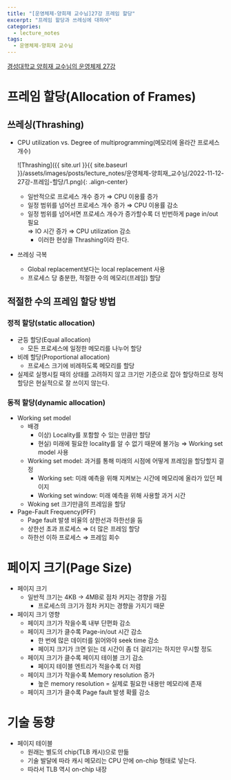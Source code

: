 ```yaml
---
title: "[운영체제-양희재 교수님]27강 프레임 할당"
excerpt: "프레임 할당과 쓰레싱에 대하여"
categories:
  - lecture_notes
tags:
  - 운영체제-양희재 교수님
---
```


[경성대학교 양희재 교수님의 운영체제 27강](http://www.kocw.net/home/cview.do?lid=cb0dc1a1d8a5fce9)

# 프레임 할당(Allocation of Frames)

## 쓰레싱(Thrashing)

- CPU utilization vs. Degree of multiprogramming(메모리에 올라간 프로세스 개수)
    
    ![Thrashing]({{ site.url }}{{ site.baseurl }}/assets/images/posts/lecture_notes/운영체제-양희재_교수님/2022-11-12-27강-프레임-할당/1.png){: .align-center}
    
    - 일반적으로 프로세스 개수 증가 ⇒ CPU 이용률 증가
    - 일정 범위를 넘어선 프로세스 개수 증가 ⇒ CPU 이용률 감소
    - 일정 범위를 넘어서면 프로세스 개수가 증가할수록 더 빈번하게 page in/out 필요 <br> ⇒ IO 시간 증가 ⇒ CPU utilization 감소
        - 이러한 현상을 Thrashing이라 한다.
- 쓰레싱 극복
    - Global replacement보다는 local replacement 사용
    - 프로세스 당 충분한, 적절한 수의 메모리(프레임) 할당

## 적절한 수의 프레임 할당 방법

### 정적 할당(static allocation)

- 균등 할당(Equal allocation)
    - 모든 프로세스에 일정한 메모리를 나누어 할당
- 비례 할당(Proportional allocation)
    - 프로세스 크기에 비례하도록 메모리를 할당
- 실제로 실행시킬 때의 상태를 고려하지 않고 크기만 기준으로 잡아 할당하므로 정적 할당은 현실적으로 잘 쓰이지 않는다.

### 동적 할당(dynamic allocation)

- Working set model
    - 배경
        - 이상) Locality를 포함할 수 있는 만큼만 할당
        - 현실) 미래에 필요한 locality를 알 수 없기 때문에 불가능 ⇒ Working set model 사용
    - Working set model: 과거를 통해 미래의 시점에 어떻게 프레임을 할당할지 결정
        - Working set: 미래 예측을 위해 지켜보는 시간에 메모리에 올라가 있던 페이지
        - Working set window: 미래 예측을 위해 사용할 과거 시간
    - Woking set 크기만큼의 프레임을 할당
- Page-Fault Frequency(PFF)
    - Page fault 발생 비율의 상한선과 하한선을 둠
    - 상한선 초과 프로세스 ⇒ 더 많은 프레임 할당
    - 하한선 이하 프로세스 ⇒ 프레임 회수

# 페이지 크기(Page Size)

- 페이지 크기
    - 일반적 크기는 4KB → 4MB로 점차 커지는 경향을 가짐
        - 프로세스의 크기가 점차 커지는 경향을 가지기 때문
- 페이지 크기 영향
    - 페이지 크기가 작을수록 내부 단편화 감소
    - 페이지 크기가 클수록 Page-in/out 시간 감소
        - 한 번에 많은 데이터를 읽어와야 seek time 감소
        - 페이지 크기가 크면 읽는 데 시간이 좀 더 걸리기는 하지만 무시할 정도
    - 페이지 크기가 클수록 페이지 테이블 크기 감소
        - 페이지 테이블 엔트리가 적을수록 더 저렴
    - 페이지 크기가 작을수록 Memory resolution 증가
        - 높은 memory resolution = 실제로 필요한 내용만 메모리에 존재
    - 페이지 크기가 클수록 Page fault 발생 확률 감소

# 기술 동향

- 페이지 테이블
    - 원래는 별도의 chip(TLB 캐시)으로 만듦
    - 기술 발달에 따라 캐시 메모리는 CPU 안에 on-chip 형태로 넣는다.
    - 따라서 TLB 역시 on-chip 내장